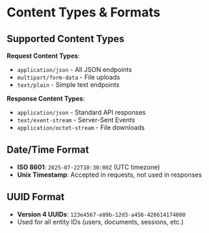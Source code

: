 # Content Types & Formats

## Supported Content Types

**Request Content Types**:
- `application/json` - All JSON endpoints
- `multipart/form-data` - File uploads
- `text/plain` - Simple text endpoints

**Response Content Types**:
- `application/json` - Standard API responses
- `text/event-stream` - Server-Sent Events
- `application/octet-stream` - File downloads

## Date/Time Format
- **ISO 8601**: `2025-07-22T10:30:00Z` (UTC timezone)
- **Unix Timestamp**: Accepted in requests, not used in responses

## UUID Format
- **Version 4 UUIDs**: `123e4567-e89b-12d3-a456-426614174000`
- Used for all entity IDs (users, documents, sessions, etc.)

